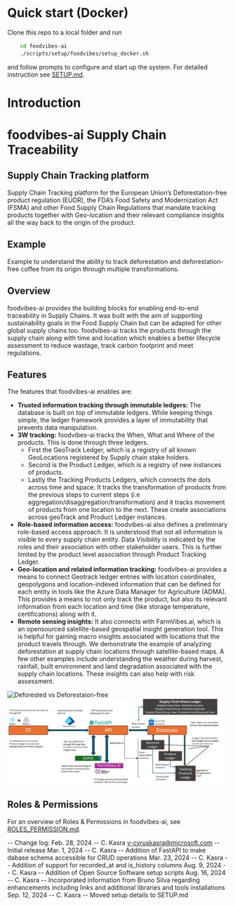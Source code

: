 # Quick start (Docker)

Clone this repo to a local folder and run
```bash
    cd foodvibes-ai
    ./scripts/setup/foodvibes/setup_docker.sh
```
and follow prompts to configure and start up the system. For detailed instruction see [SETUP.md](SETUP.md).

# Introduction

# foodvibes-ai Supply Chain Traceability

## Supply Chain Tracking platform

Supply Chain Tracking platform for the European Union’s Deforestation-free product regulation (EUDR), the FDA’s Food Safety and Modernization Act (FSMA) and other Food Supply Chain Regulations that mandate tracking products together with Geo-location and their relevant compliance insights all the way back to the origin of the product.

## Example

Example to understand the ability to track deforestation and deforestation-free coffee from its origin through multiple transformations.

## Overview

foodvibes-ai provides the building blocks for enabling end-to-end traceability in Supply Chains. It was built with the aim of supporting sustainability goals in the Food Supply Chain but can be adapted for other global supply chains too. foodvibes-ai tracks the products through the supply chain along with time and location which enables a better lifecycle assessment to reduce wastage, track carbon footprint and meet regulations.

## Features

The features that foodvibes-ai enables are:

- **Trusted information tracking through immutable ledgers:** The database is built on top of immutable ledgers. While keeping things simple, the ledger framework provides a layer of immutability that prevents data manipulation.
- **3W tracking:** foodvibes-ai tracks the When, What and Where of the products. This is done through three ledgers.
  - First the GeoTrack Ledger, which is a registry of all known GeoLocations registered by Supply chain stake holders.
  - Second is the Product Ledger, which is a registry of new instances of products.
  - Lastly the Tracking Products Ledgers, which connects the dots across time and space. It tracks the transformation of products from the previous steps to current steps (i.e aggregation/disaggregation/transformation) and it tracks movement of products from one location to the next. These create associations across geoTrack and Product Ledger instances.
- **Role-based information access:** foodvibes-ai also defines a preliminary role-based access approach. It is understood that not all information is visible to every supply chain entity. Data Visibility is indicated by the roles and their association with other stakeholder users. This is further limited by the product level association through Product Tracking Ledger.
- **Geo-location and related information tracking:** foodvibes-ai provides a means to connect Geotrack ledger entries with location coordinates, geopolygons and location-indexed information that can be defined for each entity in tools like the Azure Data Manager for Agriculture (ADMA). This provides a means to not only track the product, but also its relevant information from each location and time (like storage temperature, certifications) along with it.
- **Remote sensing insights:** It also connects with FarmVibes.ai, which is an opensourced satellite-based geospatial insight generation tool. This is helpful for gaining macro insights associated with locations that the product travels through. We demonstrate the example of analyzing deforestation at supply chain locations through satellite-based maps. A few other examples include understanding the weather during harvest, rainfall, built environment and land degradation associated with the supply chain locations. These insights can also help with risk assessment.

![Deforested vs Deforestaion-free](.ui/src/assets/CoffeeExample.png)
![Architecture](./ui/src/assets/Architecture.png)

## Roles & Permissions

For an overview of Roles & Permissions in foodvibes-ai, see [ROLES_PERMISSION.md](ROLES_PERMISSIONS.md).

--
Change log:
Feb. 28, 2024 -- C. Kasra v-cyruskasra@microsoft.com -- Initial release
Mar. 1, 2024 -- C. Kasra -- Addition of FastAPI to make dabase schema accessible for CRUD operations
Mar. 23, 2024 -- C. Kasra -- Addition of support for recorded_at and is_history columns
Aug. 9, 2024 -- C. Kasra -- Addition of Open Source Software setup scripts
Aug. 16, 2024 -- C. Kasra -- Incorporated information from Bruno Silva regarding enhancements including links and additional libraries and tools installations
Sep. 12, 2024 -- C. Kasra -- Moved setup details to SETUP.md